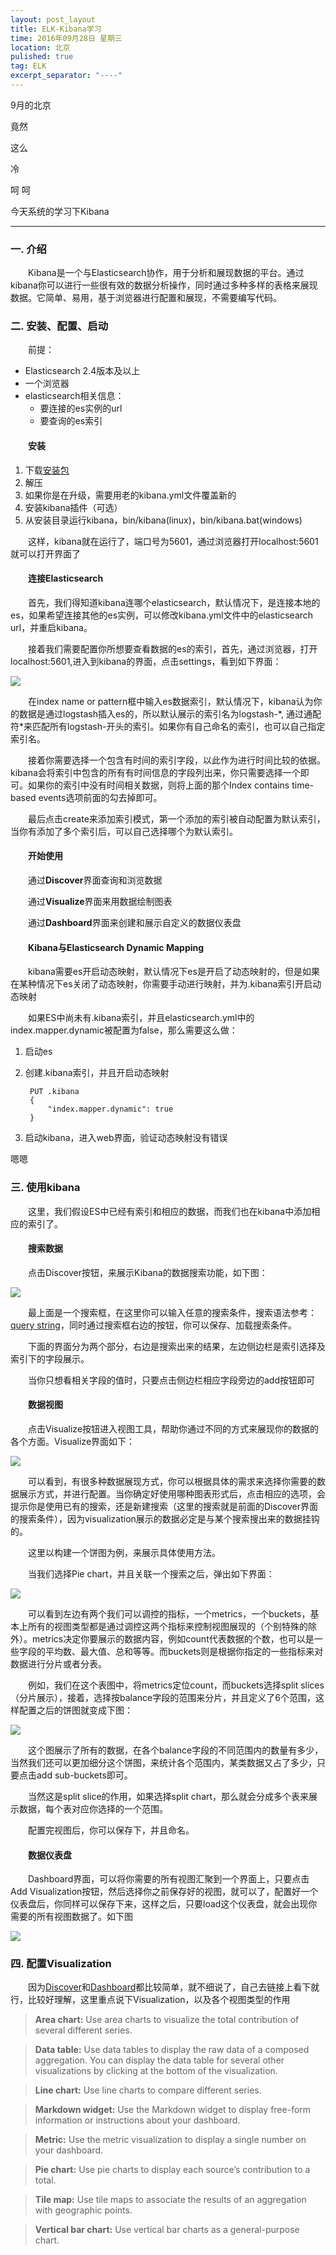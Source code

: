 ```yaml
---
layout: post_layout
title: ELK-Kibana学习
time: 2016年09月28日 星期三
location: 北京
pulished: true
tag: ELK
excerpt_separator: "----"
---
```


9月的北京

竟然

这么

冷

呵 呵


今天系统的学习下Kibana

----



### **一. 介绍** ###

　　Kibana是一个与Elasticsearch协作，用于分析和展现数据的平台。通过kibana你可以进行一些很有效的数据分析操作，同时通过多种多样的表格来展现数据。它简单、易用，基于浏览器进行配置和展现，不需要编写代码。

### **二. 安装、配置、启动** ###

　　前提：

- Elasticsearch 2.4版本及以上
- 一个浏览器
- elasticsearch相关信息：
	- 要连接的es实例的url
	- 要查询的es索引

#### 　　**安装** ####

1. 下载[安装包](https://www.elastic.co/downloads/kibana)
2. 解压
3. 如果你是在升级，需要用老的kibana.yml文件覆盖新的
4. 安装kibana插件（可选）
5. 从安装目录运行kibana，bin/kibana(linux)，bin/kibana.bat(windows)

　　这样，kibana就在运行了，端口号为5601，通过浏览器打开localhost:5601就可以打开界面了

#### 　　**连接Elasticsearch** ####

　　首先，我们得知道kibana连哪个elasticsearch，默认情况下，是连接本地的es，如果希望连接其他的es实例，可以修改kibana.yml文件中的elasticsearch url，并重启kibana。

　　接着我们需要配置你所想要查看数据的es的索引，首先，通过浏览器，打开localhost:5601,进入到kibana的界面，点击settings，看到如下界面：

![]({{site.pictureurl}}28.jpg?raw=true)

　　在index name or pattern框中输入es数据索引，默认情况下，kibana认为你的数据是通过logstash插入es的，所以默认展示的索引名为logstash-\*, 通过通配符\*来匹配所有logstash-开头的索引。如果你有自己命名的索引，也可以自己指定索引名。

　　接着你需要选择一个包含有时间的索引字段，以此作为进行时间比较的依据。kibana会将索引中包含的所有有时间信息的字段列出来，你只需要选择一个即可。如果你的索引中没有时间相关数据，则将上面的那个Index contains time-based events选项前面的勾去掉即可。

　　最后点击create来添加索引模式，第一个添加的索引被自动配置为默认索引，当你有添加了多个索引后，可以自己选择哪个为默认索引。

#### 　　**开始使用** ####

　　通过**Discover**界面查询和浏览数据

　　通过**Visualize**界面来用数据绘制图表

　　通过**Dashboard**界面来创建和展示自定义的数据仪表盘

#### 　　**Kibana与Elasticsearch Dynamic Mapping** ####

　　kibana需要es开启动态映射，默认情况下es是开启了动态映射的，但是如果在某种情况下es关闭了动态映射，你需要手动进行映射，并为.kibana索引开启动态映射

　　如果ES中尚未有.kibana索引，并且elasticsearch.yml中的index.mapper.dynamic被配置为false，那么需要这么做：

1. 启动es
2. 创建.kibana索引，并且开启动态映射 
	
		PUT .kibana
		{
        	"index.mapper.dynamic": true
		}
3. 启动kibana，进入web界面，验证动态映射没有错误

嗯嗯

### **三. 使用kibana** ###


　　这里，我们假设ES中已经有索引和相应的数据，而我们也在kibana中添加相应的索引了。

#### 　　**搜索数据** ####

　　点击Discover按钮，来展示Kibana的数据搜索功能，如下图：

![]({{site.pictureurl}}29.jpg?raw=true)

　　最上面是一个搜索框，在这里你可以输入任意的搜索条件，搜索语法参考：[query string](https://www.elastic.co/guide/en/elasticsearch/reference/current//query-dsl-query-string-query.html#query-string-syntax)，同时通过搜索框右边的按钮，你可以保存、加载搜索条件。

　　下面的界面分为两个部分，右边是搜索出来的结果，左边侧边栏是索引选择及索引下的字段展示。

　　当你只想看相关字段的值时，只要点击侧边栏相应字段旁边的add按钮即可

#### 　　**数据视图** ####

　　点击Visualize按钮进入视图工具，帮助你通过不同的方式来展现你的数据的各个方面。Visualize界面如下：

![]({{site.pictureurl}}30.jpg?raw=true)

　　可以看到，有很多种数据展现方式，你可以根据具体的需求来选择你需要的数据展示方式，并进行配置。当你确定好使用哪种图表形式后，点击相应的选项，会提示你是使用已有的搜索，还是新建搜索（这里的搜索就是前面的Discover界面的搜索条件），因为visualization展示的数据必定是与某个搜索搜出来的数据挂钩的。

　　这里以构建一个饼图为例，来展示具体使用方法。

　　当我们选择Pie chart，并且关联一个搜索之后，弹出如下界面：

![]({{site.pictureurl}}31.jpg?raw=true)

　　可以看到左边有两个我们可以调控的指标，一个metrics，一个buckets，基本上所有的视图类型都是通过调控这两个指标来控制视图展现的（个别特殊的除外）。metrics决定你要展示的数据内容，例如count代表数据的个数，也可以是一些字段的平均数、最大值、总和等等。而buckets则是根据你指定的一些指标来对数据进行分片或者分表。

　　例如，我们在这个表图中，将metrics定位count，而buckets选择split slices（分片展示），接着，选择按balance字段的范围来分片，并且定义了6个范围，这样配置之后的饼图就变成下图：

![]({{site.pictureurl}}32.jpg?raw=true)

　　这个图展示了所有的数据，在各个balance字段的不同范围内的数量有多少，当然我们还可以更加细分这个饼图，来统计各个范围内，某类数据又占了多少，只要点击add sub-buckets即可。

　　当然这是split slice的作用，如果选择split chart，那么就会分成多个表来展示数据，每个表对应你选择的一个范围。

　　配置完视图后，你可以保存下，并且命名。


#### 　　**数据仪表盘** ####

　　Dashboard界面，可以将你需要的所有视图汇聚到一个界面上，只要点击Add Visualization按钮，然后选择你之前保存好的视图，就可以了，配置好一个仪表盘后，你同样可以保存下来，这样之后，只要load这个仪表盘，就会出现你需要的所有视图数据了。如下图

![]({{site.pictureurl}}33.jpg?raw=true)

### **四. 配置Visualization** ###

　　因为[Discover](https://www.elastic.co/guide/en/kibana/current/discover.html)和[Dashboard](https://www.elastic.co/guide/en/kibana/current/dashboard.html)都比较简单，就不细说了，自己去链接上看下就行，比较好理解，这里重点说下Visualization，以及各个视图类型的作用

> **Area chart:** Use area charts to visualize the total contribution of several different series.

> **Data table:** Use data tables to display the raw data of a composed aggregation. You can display the data table for several other visualizations by clicking at the bottom of the visualization.

> **Line chart:** Use line charts to compare different series.

> **Markdown widget:** Use the Markdown widget to display free-form information or instructions about your dashboard.

> **Metric:** Use the metric visualization to display a single number on your dashboard.

> **Pie chart:** Use pie charts to display each source’s contribution to a total.

> **Tile map:** Use tile maps to associate the results of an aggregation with geographic points.

> **Vertical bar chart:** Use vertical bar charts as a general-purpose chart.